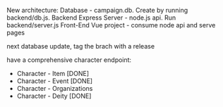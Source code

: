 New architecture:
Database - campaign.db. Create by running backend/db.js.
Backend Express Server - node.js api. Run backend/server.js
Front-End Vue project - consume node api and serve pages

next database update, tag the brach with a release

have a comprehensive character endpoint:
- Character - Item [DONE]
- Character - Event [DONE]
- Character - Organizations 
- Character - Deity [DONE]